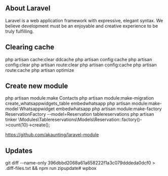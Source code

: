 ## About Laravel

Laravel is a web application framework with expressive, elegant syntax. We believe development must be an enjoyable and creative experience to be truly fulfilling. 

## Clearing cache
php artisan cache:clear
ddcache
php artisan config:cache
php artisan config:clear
php artisan route:clear
php artisan config:cache
php artisan route:cache
php artisan optimize

## Create new module
php artisan module:make Contacts
php artisan module:make-migration create_whatsappwidgets_table embedwhatsapp
php artisan module:make-model Whatsappwidget embedwhatsapp
php artisan module:make-factory ReservationFactory --model=Reservation tablereservations
php artisan tinker 
\Modules\Tablereservations\Models\Reservation::factory()->count(10)->create();

https://github.com/akaunting/laravel-module

## Updates
git diff --name-only 396dbbd2068a61a658222f1a3c079dddeda0dcf0 > .diff-files.txt && npm run zipupdate# wpbox
